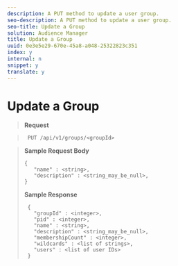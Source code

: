 ```yaml
---
description: A PUT method to update a user group.
seo-description: A PUT method to update a user group.
seo-title: Update a Group
solution: Audience Manager
title: Update a Group
uuid: 0e3e5e29-670e-45a8-a048-25322823c351
index: y
internal: n
snippet: y
translate: y
---
```


# Update a Group


>**Request** 

>` PUT /api/v1/groups/<groupId>` 

>**Sample Request Body** 
>
>```
> { 
>    "name" : <string>, 
>    "description" : <string_may_be_null>, 
> }
>```
>**Sample Response** 
>
>```
>  { 
>    "groupId" : <integer>, 
>    "pid" : <integer>, 
>    "name" : <string>, 
>    "description" : <string_may_be_null>, 
>    "membershipCount" : <integer>, 
>    "wildcards" : <list of strings>, 
>    "users" : <list of user IDs> 
>  }
>```
